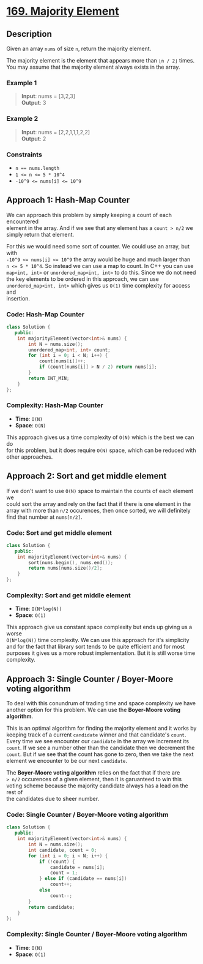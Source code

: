 # [169. Majority Element](https://leetcode.com/problems/majority-element/description/)

## Description

Given an array `nums` of size `n`, return the majority element.

The majority element is the element that appears more than `⌊n / 2⌋` times.  
You may assume that the majority element always exists in the array.

### Example 1

> **Input**: nums = [3,2,3]  
> **Output**: 3

### Example 2

> **Input**: nums = [2,2,1,1,1,2,2]  
> **Output**: 2

### Constraints

- `n == nums.length`
- `1 <= n <= 5 * 10^4`
- `-10^9 <= nums[i] <= 10^9`

## Approach 1: Hash-Map Counter

We can approach this problem by simply keeping a count of each encountered  
element in the array. And if we see that any element has a `count > n/2` we  
simply return that element.

For this we would need some sort of counter. We could use an array, but with  
`-10^9 <= nums[i] <= 10^9` the array would be huge and much larger than  
`n <= 5 * 10^4`. So instead we can use a map to count. In C++ you can use  
`map<int, int>` or `unordered_map<int, int>` to do this. Since we do not need  
the key elements to be ordered in this approach, we can use  
`unordered_map<int, int>` which gives us `O(1)` time complexity for access and  
insertion.

### Code: Hash-Map Counter

```cpp
class Solution {
   public:
    int majorityElement(vector<int>& nums) {
        int N = nums.size();
        unordered_map<int, int> count;
        for (int i = 0; i < N; i++) {
            count[nums[i]]++;
            if (count[nums[i]] > N / 2) return nums[i];
        }
        return INT_MIN;
    }
};
```

### Complexity: Hash-Map Counter

- **Time**: `O(N)`
- **Space**: `O(N)`

This approach gives us a time complexity of `O(N)` which is the best we can do  
for this problem, but it does require `O(N)` space, which can be reduced with  
other approaches.

## Approach 2: Sort and get middle element

If we don't want to use `O(N)` space to maintain the counts of each element we  
could sort the array and rely on the fact that if there is one element in the  
array with more than `n/2` occurences, then once sorted, we will definitely  
find that number at `nums[n/2]`.

### Code: Sort and get middle element

```cpp
class Solution {
   public:
    int majorityElement(vector<int>& nums) {
        sort(nums.begin(), nums.end());
        return nums[nums.size()/2];
    }
};
```

### Complexity: Sort and get middle element

- **Time**: `O(N*log(N))`
- **Space**: `O(1)`

This approach give us constant space complexity but ends up giving us a worse  
`O(N*log(N))` time complexity. We can use this approach for it's simplicity  
and for the fact that library sort tends to be quite efficient and for most  
purposes it gives us a more robust implementation. But it is still worse time
complexity.

## Approach 3: Single Counter / Boyer-Moore voting algorithm

To deal with this conundrum of trading time and space complexity we have  
another option for this problem. We can use the **Boyer-Moore voting
algorithm**.

This is an optimal algorithm for finding the majority element and it works by  
keeping track of a current `candidate` winner and that candidate's `count`.  
Every time we see encounter our `candidate` in the array we increment its  
`count`. If we see a number other than the candidate then we decrement the  
`count`. But if we see that the count has gone to zero, then we take the next  
element we encounter to be our next `candidate`.

The **Boyer-Moore voting algorithm** relies on the fact that if there are  
`> n/2` occurences of a given element, then it is garuanteed to win this  
voting scheme because the majority candidate always has a lead on the rest of  
the candidates due to sheer number.

### Code: Single Counter / Boyer-Moore voting algorithm

```cpp
class Solution {
   public:
    int majorityElement(vector<int>& nums) {
        int N = nums.size();
        int candidate, count = 0;
        for (int i = 0; i < N; i++) {
            if (!count) {
                candidate = nums[i];
                count = 1;
            } else if (candidate == nums[i])
                count++;
            else
                count--;
        }
        return candidate;
    }
};
```

### Complexity: Single Counter / Boyer-Moore voting algorithm

- **Time**: `O(N)`
- **Space**: `O(1)`
